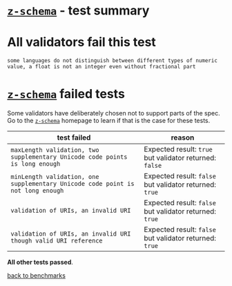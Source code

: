 # [`z-schema`](https://github.com/zaggino/z-schema) - test summary

# All validators fail this test

`some languages do not distinguish between different types of numeric value, a float is not an integer even without fractional part`

# [`z-schema`](https://github.com/zaggino/z-schema) failed tests

Some validators have deliberately chosen not to support parts of the spec. Go to the [`z-schema`](https://github.com/zaggino/z-schema) homepage to learn if
that is the case for these tests.

|test failed|reason
|-----------|------
|`maxLength validation, two supplementary Unicode code points is long enough`|Expected result: `true` but validator returned: `false`
|`minLength validation, one supplementary Unicode code point is not long enough`|Expected result: `false` but validator returned: `true`
|`validation of URIs, an invalid URI`|Expected result: `false` but validator returned: `true`
|`validation of URIs, an invalid URI though valid URI reference`|Expected result: `false` but validator returned: `true`

**All other tests passed**.

[back to benchmarks](https://github.com/Muscula/json-schema-benchmark)